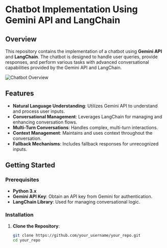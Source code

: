 # Chatbot Implementation Using Gemini API and LangChain

## Overview

This repository contains the implementation of a chatbot using **Gemini API** and **LangChain**. The chatbot is designed to handle user queries, provide responses, and perform various tasks with advanced conversational capabilities provided by the Gemini API and LangChain.

![Chatbot Overview](https://github.com/user-attachments/assets/389a599e-e2ec-4929-a3da-35e7df39082a)


## Features

- **Natural Language Understanding**: Utilizes Gemini API to understand and process user inputs.
- **Conversational Management**: Leverages LangChain for managing and enhancing conversation flows.
- **Multi-Turn Conversations**: Handles complex, multi-turn interactions.
- **Context Management**: Maintains and uses context throughout the conversation.
- **Fallback Mechanisms**: Includes fallback responses for unrecognized inputs.

## Getting Started

### Prerequisites

- **Python 3.x**
- **Gemini API Key**: Obtain an API key from Gemini for authentication.
- **LangChain Library**: Used for managing conversational logic.

### Installation

1. **Clone the Repository**:
   ```bash
   git clone https://github.com/your_username/your_repo.git
   cd your_repo
